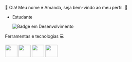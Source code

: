  :dizzy: Olá! Meu nome é Amanda, seja bem-vindo ao meu perfil. :dizzy:

  * Estudante
    
    ![Badge em Desenvolvimento](http://img.shields.io/static/v1?label=STATUS&message=EM%20DESENVOLVIMENTO&color=GREEN&style=for-the-badge)

Ferramentas e tecnologias :computer:

 <img src="https://cdn.jsdelivr.net/gh/devicons/devicon@latest/icons/vscode/vscode-original.svg" width="40" height="40"/>    <img src="https://cdn.jsdelivr.net/gh/devicons/devicon@latest/icons/javascript/javascript-original.svg" width="40" height="40"/>  <img src="https://cdn.jsdelivr.net/gh/devicons/devicon@latest/icons/git/git-original.svg" width="40" height="40"/>  <img src="https://cdn.jsdelivr.net/gh/devicons/devicon@latest/icons/github/github-original-wordmark.svg" width="40" height="40" />
          
          
          
          
          
          











<!--
**amandaknorst1/amandaknorst1** is a ✨ _special_ ✨ repository because its `README.md` (this file) appears on your GitHub profile.

Here are some ideas to get you started:

- 🔭 I’m currently working on ...
- 🌱 I’m currently learning ...
- 👯 I’m looking to collaborate on ...
- 🤔 I’m looking for help with ...
- 💬 Ask me about ...
- 📫 How to reach me: ...
- 😄 Pronouns: ...
- ⚡ Fun fact: ...
-->
